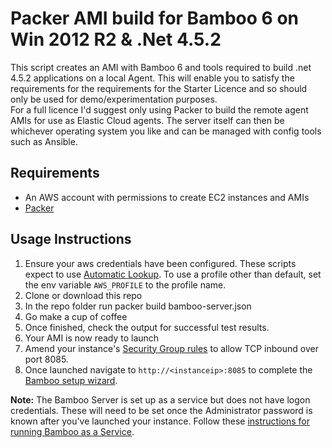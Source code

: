 # Packer AMI build for Bamboo 6 on Win 2012 R2 & .Net 4.5.2
This script creates an AMI with Bamboo 6 and tools required to build .net 4.5.2 applications on a local Agent.  This will enable you to satisfy the requirements for the requirements for the Starter Licence and so should only be used for demo/experimentation purposes.  
For a full licence I'd suggest only using Packer to build the remote agent AMIs for use as Elastic Cloud agents.  The server itself can then be whichever operating system you like and can be managed with config tools such as Ansible.

## Requirements
* An AWS account with permissions to create EC2 instances and AMIs
* [Packer](https://www.packer.io/)

## Usage Instructions

1. Ensure your aws credentials have been configured.  These scripts expect to use [Automatic Lookup](https://www.packer.io/docs/builders/amazon.html#specifying-amazon-credentials).  To use a profile other than default, set the env variable `AWS_PROFILE` to the profile name.
1. Clone or download this repo
1. In the repo folder run 
    packer build bamboo-server.json
1. Go make a cup of coffee
1. Once finished, check the output for successful test results.
1. Your AMI is now ready to launch
1. Amend your instance's [Security Group rules](http://docs.aws.amazon.com/AmazonVPC/latest/UserGuide/VPC_SecurityGroups.html#AddRemoveRules) to allow TCP inbound over port 8085.
1. Once launched navigate to `http://<instanceip>:8085` to complete the [Bamboo setup wizard](https://confluence.atlassian.com/bamboo/running-the-setup-wizard-289276851.html).

**Note:** The Bamboo Server is set up as a service but does not have logon credentials.  These will need to be set once the Administrator password is known after you've launched your instance.  Follow these [instructions for running Bamboo as a Service](https://confluence.atlassian.com/bamkb/running-bamboo-as-a-windows-service-troubleshooting-guide-420973231.html).
